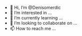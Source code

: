 - 👋 Hi, I’m @Denisomerdic
- 👀 I’m interested in ...
- 🌱 I’m currently learning ...
- 💞️ I’m looking to collaborate on ...
- 📫 How to reach me ...

<!---
Denisomerdic/Denisomerdic is a ✨ special ✨ repository because its `README.md` (this file) appears on your GitHub profile.
You can click the Preview link to take a look at your changes.
--->
